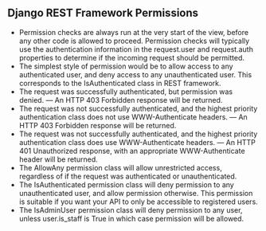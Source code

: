 ## Django REST Framework Permissions
 - Permission checks are always run at the very start of the view, before any other code is allowed to proceed. Permission checks will typically use the authentication information in the request.user and request.auth properties to determine if the incoming request should be permitted.
 - The simplest style of permission would be to allow access to any authenticated user, and deny access to any unauthenticated user. This corresponds to the IsAuthenticated class in REST framework.
 - The request was successfully authenticated, but permission was denied. — An HTTP 403 Forbidden response will be returned.
- The request was not successfully authenticated, and the highest priority authentication class does not use WWW-Authenticate headers. — An HTTP 403 Forbidden response will be returned.
- The request was not successfully authenticated, and the highest priority authentication class does use WWW-Authenticate headers. — An HTTP 401 Unauthorized response, with an appropriate WWW-Authenticate header will be returned.
- The AllowAny permission class will allow unrestricted access, regardless of if the request was authenticated or unauthenticated.
- The IsAuthenticated permission class will deny permission to any unauthenticated user, and allow permission otherwise. This permission is suitable if you want your API to only be accessible to registered users.
- The IsAdminUser permission class will deny permission to any user, unless user.is_staff is True in which case permission will be allowed.